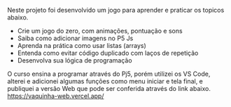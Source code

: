 Neste projeto foi desenvolvido um jogo para aprender e praticar os topicos abaixo.
- Crie um jogo do zero, com animações, pontuação e sons
- Saiba como adicionar imagens no P5 Js
- Aprenda na prática como usar listas (arrays)
- Entenda como evitar código duplicado com laços de repetição
- Desenvolva sua lógica de programação

O curso ensina a programar através do Pj5, porém utilizei os VS Code, alterei e adicionei algumas funções como menu iniciar e tela final, e publiquei a versão Web que pode ser conferida através do link abaixo.
https://vaquinha-web.vercel.app/
